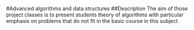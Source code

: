 #Advanced algorithms and data structures
##Description 
The aim of those project classes is to present students theory of algorithms with 
particular emphasis on problems that do not fit in the basic course in this subject.
 
 
